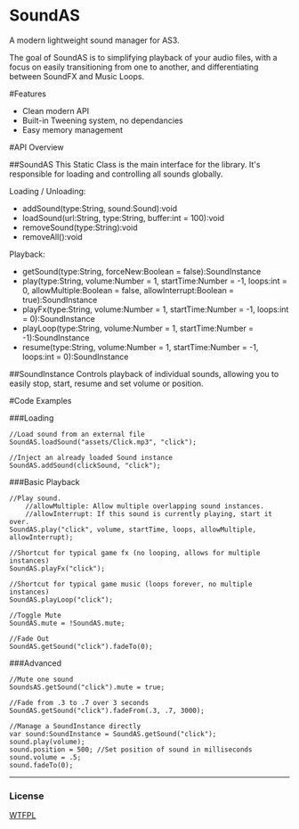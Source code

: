 [license]: https://github.com/treefortress/SoundAS/raw/master/license.txt

SoundAS
=======

A modern lightweight sound manager for AS3. 

The goal of SoundAS is to simplifying playback of your audio files, with a focus on easily transitioning from one to another, and differentiating between SoundFX and Music Loops.

#Features
* Clean modern API
* Built-in Tweening system, no dependancies
* Easy memory management

#API Overview

##SoundAS
This Static Class is the main interface for the library. It's responsible for loading and controlling all sounds globally.

Loading / Unloading: 

*    addSound(type:String, sound:Sound):void
*    loadSound(url:String, type:String, buffer:int = 100):void
*    removeSound(type:String):void
*    removeAll():void

Playback:

*    getSound(type:String, forceNew:Boolean = false):SoundInstance
*    play(type:String, volume:Number = 1, startTime:Number = -1, loops:int = 0, 
     allowMultiple:Boolean = false, allowInterrupt:Boolean = true):SoundInstance
*    playFx(type:String, volume:Number = 1, startTime:Number = -1, loops:int = 0):SoundInstance
*    playLoop(type:String, volume:Number = 1, startTime:Number = -1):SoundInstance
*    resume(type:String, volume:Number = 1, startTime:Number = -1, loops:int = 0):SoundInstance


##SoundInstance
Controls playback of individual sounds, allowing you to easily stop, start, resume and set volume or position.

#Code Examples

###Loading

    //Load sound from an external file
    SoundAS.loadSound("assets/Click.mp3", "click");

    //Inject an already loaded Sound instance
    SoundAS.addSound(clickSound, "click");

###Basic Playback

    //Play sound.
        //allowMultiple: Allow multiple overlapping sound instances.
        //allowInterrupt: If this sound is currently playing, start it over.
    SoundAS.play("click", volume, startTime, loops, allowMultiple, allowInterrupt);

    //Shortcut for typical game fx (no looping, allows for multiple instances)
    SoundAS.playFx("click");

    //Shortcut for typical game music (loops forever, no multiple instances)
    SoundAS.playLoop("click");

    //Toggle Mute 
    SoundAS.mute = !SoundAS.mute;

    //Fade Out
    SoundAS.getSound("click").fadeTo(0);

###Advanced 

    //Mute one sound
    SoundsAS.getSound("click").mute = true;

    //Fade from .3 to .7 over 3 seconds
    SoundAS.getSound("click").fadeFrom(.3, .7, 3000);

	//Manage a SoundInstance directly
    var sound:SoundInstance = SoundAS.getSound("click");
    sound.play(volume);
    sound.position = 500; //Set position of sound in milliseconds
    sound.volume = .5; 
	sound.fadeTo(0);

---
### License
[WTFPL][license]

